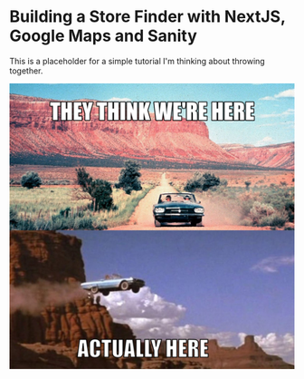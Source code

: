 # Building a Store Finder with NextJS, Google Maps and Sanity

This is a placeholder for a simple tutorial I'm thinking about throwing together.

![test image](assets/sanity-nextjs-store-finder/test.jpg)

